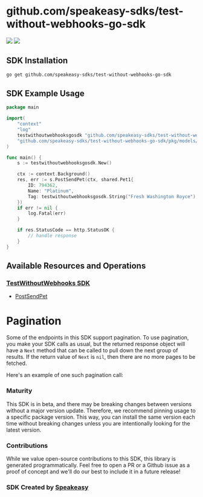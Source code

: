# github.com/speakeasy-sdks/test-without-webhooks-go-sdk

<div align="left">
    <a href="https://speakeasyapi.dev/"><img src="https://custom-icon-badges.demolab.com/badge/-Built%20By%20Speakeasy-212015?style=for-the-badge&logoColor=FBE331&logo=speakeasy&labelColor=545454" /></a>
    <a href="https://github.com/speakeasy-sdks/test-without-webhooks-go-sdk.git/actions"><img src="https://img.shields.io/github/actions/workflow/status/speakeasy-sdks/bolt-php/speakeasy_sdk_generation.yml?style=for-the-badge" /></a>
    
</div>

<!-- Start SDK Installation -->
## SDK Installation

```bash
go get github.com/speakeasy-sdks/test-without-webhooks-go-sdk
```
<!-- End SDK Installation -->

## SDK Example Usage
<!-- Start SDK Example Usage -->
```go
package main

import(
	"context"
	"log"
	testwithoutwebhooksgosdk "github.com/speakeasy-sdks/test-without-webhooks-go-sdk"
	"github.com/speakeasy-sdks/test-without-webhooks-go-sdk/pkg/models/shared"
)

func main() {
    s := testwithoutwebhooksgosdk.New()

    ctx := context.Background()
    res, err := s.PostSendPet(ctx, shared.Pet1{
        ID: 794362,
        Name: "Platinum",
        Tag: testwithoutwebhooksgosdk.String("Fresh Washington Royce"),
    })
    if err != nil {
        log.Fatal(err)
    }

    if res.StatusCode == http.StatusOK {
        // handle response
    }
}
```
<!-- End SDK Example Usage -->

<!-- Start SDK Available Operations -->
## Available Resources and Operations

### [TestWithoutWebhooks SDK](docs/sdks/testwithoutwebhooks/README.md)

* [PostSendPet](docs/sdks/testwithoutwebhooks/README.md#postsendpet)
<!-- End SDK Available Operations -->



<!-- Start Dev Containers -->

<!-- End Dev Containers -->



<!-- Start Pagination -->
# Pagination

Some of the endpoints in this SDK support pagination. To use pagination, you make your SDK calls as usual, but the
returned response object will have a `Next` method that can be called to pull down the next group of results. If the
return value of `Next` is `nil`, then there are no more pages to be fetched.

Here's an example of one such pagination call:
<!-- End Pagination -->



<!-- Start Go Types -->

<!-- End Go Types -->

<!-- Placeholder for Future Speakeasy SDK Sections -->



### Maturity

This SDK is in beta, and there may be breaking changes between versions without a major version update. Therefore, we recommend pinning usage
to a specific package version. This way, you can install the same version each time without breaking changes unless you are intentionally
looking for the latest version.

### Contributions

While we value open-source contributions to this SDK, this library is generated programmatically.
Feel free to open a PR or a Github issue as a proof of concept and we'll do our best to include it in a future release!

### SDK Created by [Speakeasy](https://docs.speakeasyapi.dev/docs/using-speakeasy/client-sdks)
